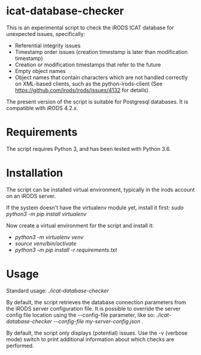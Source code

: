 # icat-database-checker

This is an experimental script to check the iRODS ICAT database for unexpected issues, specifically:
- Referential integrity issues
- Timestamp order issues (creation timestamp is later than modification timestamp)
- Creation or modification timestamps that refer to the future
- Empty object names
- Object names that contain characters which are not handled correctly on XML-based clients,
  such as the python-irods-client (See https://github.com/irods/irods/issues/4132 for details).

The present version of the script is suitable for Postgresql databases. It is compatible with iRODS 4.2.x.

# Requirements

The script requires Python 3, and has been tested with Python 3.6.

# Installation

The script can be installed virtual environment, typically in the irods account on an iRODS server.

If the system doesn't have the virtualenv module yet, install it first: _sudo python3 -m pip install virtualenv_

Now create a virtual environment for the script and install it:
- _python3 -m virtualenv venv_
- _source venv/bin/activate_
- _python3 -m pip install -r requirements.txt_

# Usage

Standard usage: _./icat-database-checker_

By default, the script retrieves the database connection parameters from the iRODS server configuration file.
It is possible to override the server config file location using the --config-file parameter, like so:
_./icat-database-checker --config-file my-server-config.json_ . 

By default, the script only displays (potential) issues.  Use the -v (verbose mode) switch to print additional
information about which checks are performed.
